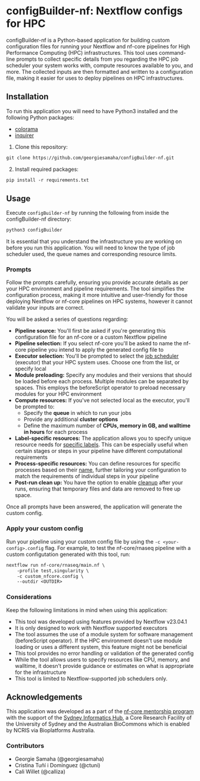 # configBuilder-nf: Nextflow configs for HPC

configBuilder-nf is a Python-based application for building custom configuration files for running your Nextflow and nf-core pipelines for High Performance Computing (HPC) infrastructures. This tool uses command-line prompts to collect specific details from you regarding the HPC job scheduler your system works with, compute resources available to you, and more. The collected inputs are then formatted and written to a configuration file, making it easier for uses to deploy pipelines on HPC infrastructures.

## Installation 

To run this application you will need to have Python3 installed and the following Python packages: 

* [colorama](https://pypi.org/project/colorama/)
* [inquirer](https://pypi.org/project/inquirer/)

1. Clone this repository:
```default
git clone https://github.com/georgiesamaha/configBuilder-nf.git
```

2. Install required packages: 
```default
pip install -r requirements.txt 
```

## Usage 

Execute `configBuilder-nf` by running the following from inside the configBuilder-nf directory: 

```default
python3 configBuilder
```

It is essential that you understand the infrastructure you are working on before you run this application. You will need to know the type of job scheduler used, the queue names and corresponding resource limits.  

### Prompts 

Follow the prompts carefully, ensuring you provide accurate details as per your HPC environment and pipeline requirements. The tool simplifies the configuration process, making it more intuitive and user-friendly for those deploying Nextflow or nf-core pipelines on HPC systems, however it cannot validate your inputs are correct.

You will be asked a series of questions regarding: 

* **Pipeline source:** You'll first be asked if you're generating this configuration file for an nf-core or a custom Nextflow pipeline 
* **Pipeline selection:** If you select nf-core you'll be asked to name the nf-core pipeline you intend to apply the generated config file to 
* **Executor selection:** You'll be prompted to select the [job scheduler](https://www.nextflow.io/docs/latest/executor.html#executors) (executor) that your HPC system uses. Choose one from the list, or specify local
* **Module preloading:** Specify any modules and their versions that should be loaded before each process. Multiple modules can be separated by spaces. This employs the beforeScript operator to preload necessary modules for your HPC environment
* **Compute resources:** If you've not selected local as the executor, you'll be prompted to:
    * Specify the **queue** in which to run your jobs
    * Provide any additional **cluster options**
    * Define the maximum number of **CPUs, memory in GB, and walltime in hours** for each process
* **Label-specific resources:** The application allows you to specify unique resource needs for [specific labels](https://www.nextflow.io/docs/latest/config.html?highlight=withname#process-selectors). This can be especially useful when certain stages or steps in your pipeline have different computational requirements
* **Process-specific resources:** You can define resources for specific processes based on their [name](https://www.nextflow.io/docs/latest/config.html?highlight=withname#process-selectors), further tailoring your configuration to match the requirements of individual steps in your pipeline
* **Post-run clean up:** You have the option to enable [cleanup](https://www.nextflow.io/docs/latest/config.html?highlight=cleanup#miscellaneous) after your runs, ensuring that temporary files and data are removed to free up space.

Once all prompts have been answered, the application will generate the custom config. 

### Apply your custom config

Run your pipeline using your custom config file by using the `-c <your-config>.config` flag. For example, to test the nf-core/rnaseq pipeline with a custom configutation generated with this tool, run: 

```default
nextflow run nf-core/rnaseq/main.nf \
    -profile test,singularity \
    -c custom_nfcore.config \
    --outdir <OUTDIR>
```

### Considerations

Keep the following limitations in mind when using this application: 

* This tool was developed using features provided by Nextflow v23.04.1
* It is only designed to work with Nextflow supported executors 
* The tool assumes the use of a module system for software management (beforeScript operator). If the HPC environment doesn't use module loading or uses a different system, this feature might not be beneficial
* This tool provides no error handling or validation of the generated config 
* While the tool allows users to specify resources like CPU, memory, and walltime, it doesn't provide guidance or estimates on what is appropriate for the infrastructure
* This tool is limited to Nextflow-supported job schedulers only. 

## Acknowledgements 

This application was developed as a part of the [nf-core mentorship program](https://nf-co.re/mentorships) with the support of the [Sydney Informatics Hub](https://github.com/Sydney-Informatics-Hub), a Core Research Facility of the University of Sydney and the Australian BioCommons which is enabled by NCRIS via Bioplatforms Australia. 

### Contributors

* Georgie Samaha (@georgiesamaha)
* Cristina Tuñí i Domínguez (@ctuni)
* Cali Willet (@calliza)